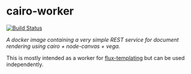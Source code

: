 # cairo-worker

[![Build Status](https://travis-ci.org/flux-s/cairo-worker.svg)](https://travis-ci.org/flux-s/cairo-worker)

*A docker image containing a very simple REST service for document rendering using cairo + node-canvas + vega.*

This is mostly intended as a worker for [flux-templating](https://github.com/flux-s/flux-templating) but can be used independently.
